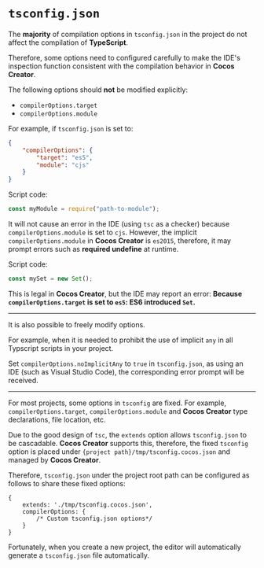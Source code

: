 # `tsconfig.json`

The **majority** of compilation options in `tsconfig.json` in the project do not affect the compilation of **TypeScript**.

Therefore, some options need to configured carefully to make the IDE's inspection function consistent with the compilation behavior in __Cocos Creator__.

The following options should **not** be modified explicitly:

- `compilerOptions.target`
- `compilerOptions.module`

For example, if `tsconfig.json` is set to:

```json
{
    "compilerOptions": {
        "target": "es5",
        "module": "cjs"
    }
}
```

Script code:

```ts
const myModule = require("path-to-module");
```

It will not cause an error in the IDE (using `tsc` as a checker) because `compilerOptions.module` is set to `cjs`. However, the implicit `compilerOptions.module` in __Cocos Creator__ is `es2015`,
therefore, it may prompt errors such as __required undefine__ at runtime.

Script code:

```ts
const mySet = new Set();
```

This is legal in __Cocos Creator__, but the IDE may report an error: **Because `compilerOptions.target` is set to `es5`: ES6 introduced `Set`.**

----

It is also possible to freely modify options.

For example, when it is needed to prohibit the use of implicit `any` in all Typscript scripts in your project.

Set `compilerOptions.noImplicitAny` to `true` in `tsconfig.json`,
as using an IDE (such as Visual Studio Code), the corresponding error prompt will be received.

----

For most projects, some options in `tsconfig` are fixed. For example, `compilerOptions.target`, `compilerOptions.module` and __Cocos Creator__ type declarations, file location, etc.

Due to the good design of `tsc`, the `extends` option allows `tsconfig.json` to be cascadable. __Cocos Creator__ supports this, therefore, the fixed `tsconfig` option is placed under `{project path}/tmp/tsconfig.cocos.json` and managed by __Cocos Creator__.

Therefore, `tsconfig.json` under the project root path can be configured as follows to share these fixed options:

```json5
{
    extends: './tmp/tsconfig.cocos.json',
    compilerOptions: {
        /* Custom tsconfig.json options*/
    }
}
```

Fortunately, when you create a new project, the editor will automatically generate a `tsconfig.json` file automatically.
